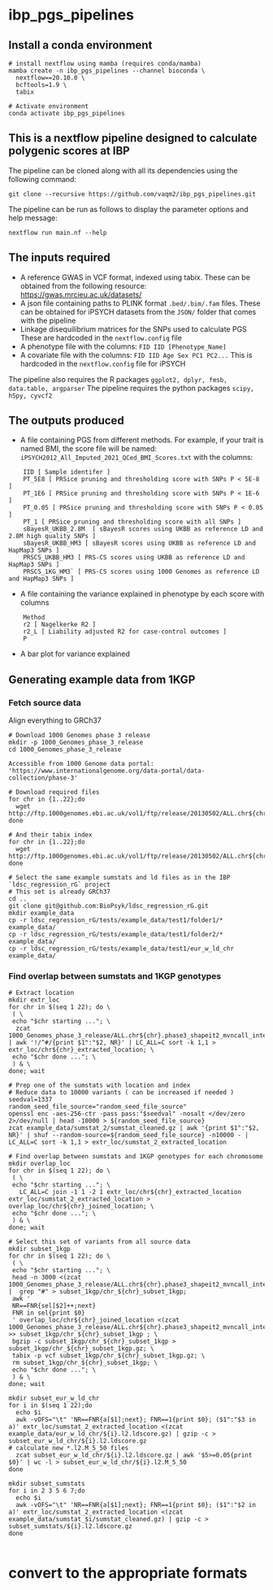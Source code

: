 # ibp_pgs_pipelines

## Install a conda environment

```
# install nextflow using mamba (requires conda/mamba)
mamba create -n ibp_pgs_pipelines --channel bioconda \
  nextflow==20.10.0 \
  bcftools=1.9 \
  tabix

# Activate environment
conda activate ibp_pgs_pipelines

```

## This is a nextflow pipeline designed to calculate polygenic scores at IBP

The pipeline can be cloned along with all its dependencies using the following command:

`git clone --recursive https://github.com/vaqm2/ibp_pgs_pipelines.git`

The pipeline can be run as follows to display the parameter options and help message:

`nextflow run main.nf --help`

## The inputs required

* A reference GWAS in VCF format, indexed using tabix.
These can be obtained from the following resource: <https://gwas.mrcieu.ac.uk/datasets/>
* A json file containing paths to PLINK format `.bed/.bim/.fam` files.
These can be obtained for iPSYCH datasets from the `JSON/` folder that comes with the pipeline
* Linkage disequilibrium matrices for the SNPs used to calculate PGS
These are hardcoded in the `nextflow.config` file
* A phenotype file with the columns: `FID IID [Phenotype_Name]`
* A covariate file with the columns: `FID IID Age Sex PC1 PC2...`
This is hardcoded in the `nextflow.config` file for iPSYCH

The pipeline also requires the R packages `ggplot2, dplyr, fmsb, data.table, argparser`
The pipeline requires the python packages `scipy, h5py, cyvcf2`

## The outputs produced

* A file containing PGS from different methods.
For example, if your trait is named BMI, the score file will be named: `iPSYCH2012_All_Imputed_2021_QCed_BMI_Scores.txt`
with the columns:

```
    IID [ Sample identifer ]
    PT_5E8 [ PRSice pruning and thresholding score with SNPs P < 5E-8 ]
    PT_1E6 [ PRSice pruning and thresholding score with SNPs P < 1E-6 ]
    PT_0.05 [ PRSice pruning and thresholding score with SNPs P < 0.05 ]
    PT_1 [ PRSice pruning and thresholding score with all SNPs ]
    sBayesR_UKBB_2.8M  [ sBayesR scores using UKBB as reference LD and 2.8M high quality SNPs ]
    sBayesR_UKBB_HM3 [ sBayesR scores using UKBB as reference LD and HapMap3 SNPs ]
    PRSCS_UKBB_HM3 [ PRS-CS scores using UKBB as reference LD and HapMap3 SNPs ]
    PRSCS_1KG_HM3` [ PRS-CS scores using 1000 Genomes as reference LD and HapMap3 SNPs ]
```

* A file containing the variance explained in phenotype by each score with columns

```
    Method
    r2 [ Nagelkerke R2 ]
    r2_L [ Liability adjusted R2 for case-control outcomes ]
    P
```

* A bar plot for variance explained


## Generating example data from 1KGP


### Fetch source data
Align everything to GRCh37

```
# Download 1000 Genomes phase 3 release
mkdir -p 1000_Genomes_phase_3_release
cd 1000_Genomes_phase_3_release

Accessible from 1000 Genome data portal:
'https://www.internationalgenome.org/data-portal/data-collection/phase-3'

# Download required files
for chr in {1..22};do
  wget http://ftp.1000genomes.ebi.ac.uk/vol1/ftp/release/20130502/ALL.chr${chr}.phase3_shapeit2_mvncall_integrated_v5b.20130502.genotypes.vcf.gz
done

# And their tabix index
for chr in {1..22};do
  wget http://ftp.1000genomes.ebi.ac.uk/vol1/ftp/release/20130502/ALL.chr${chr}.phase3_shapeit2_mvncall_integrated_v5b.20130502.genotypes.vcf.gz.tbi
done

# Select the same example sumstats and ld files as in the IBP `ldsc_regression_rG` project
# This set is already GRCh37
cd ..
git clone git@github.com:BioPsyk/ldsc_regression_rG.git
mkdir example_data
cp -r ldsc_regression_rG/tests/example_data/test1/folder1/* example_data/
cp -r ldsc_regression_rG/tests/example_data/test1/folder2/* example_data/
cp -r ldsc_regression_rG/tests/example_data/test1/eur_w_ld_chr example_data/

```


### Find overlap between sumstats and 1KGP genotypes

```
# Extract location
mkdir extr_loc
for chr in $(seq 1 22); do \
 ( \
 echo "$chr starting ..."; \
  zcat 1000_Genomes_phase_3_release/ALL.chr${chr}.phase3_shapeit2_mvncall_integrated_v5b.20130502.genotypes.vcf.gz | awk '!/^#/{print $1":"$2, NR}' | LC_ALL=C sort -k 1,1 > extr_loc/chr${chr}_extracted_location; \
 echo "$chr done ..."; \
 ) & \
done; wait

# Prep one of the sumstats with location and index
# Reduce data to 10000 variants ( can be increased if needed )
seedval=1337
random_seed_file_source="random_seed_file_source"
openssl enc -aes-256-ctr -pass pass:"$seedval" -nosalt </dev/zero 2>/dev/null | head -10000 > ${random_seed_file_source}
zcat example_data/sumstat_2/sumstat_cleaned.gz | awk '{print $1":"$2, NR}' | shuf --random-source=${random_seed_file_source} -n10000 - | LC_ALL=C sort -k 1,1 > extr_loc/sumstat_2_extracted_location

# Find overlap between sumstats and 1KGP genotypes for each chromosome
mkdir overlap_loc
for chr in $(seq 1 22); do \
 ( \
 echo "$chr starting ..."; \
   LC_ALL=C join -1 1 -2 1 extr_loc/chr${chr}_extracted_location extr_loc/sumstat_2_extracted_location > overlap_loc/chr${chr}_joined_location; \
 echo "$chr done ..."; \
 ) & \
done; wait

# Select this set of variants from all source data
mkdir subset_1kgp
for chr in $(seq 1 22); do \
 ( \
 echo "$chr starting ..."; \
 head -n 3000 <(zcat 1000_Genomes_phase_3_release/ALL.chr${chr}.phase3_shapeit2_mvncall_integrated_v5b.20130502.genotypes.vcf.gz) |  grep "#" > subset_1kgp/chr_${chr}_subset_1kgp;
 awk '
 NR==FNR{sel[$2]++;next}
 FNR in sel{print $0}
 ' overlap_loc/chr${chr}_joined_location <(zcat 1000_Genomes_phase_3_release/ALL.chr${chr}.phase3_shapeit2_mvncall_integrated_v5b.20130502.genotypes.vcf.gz) >> subset_1kgp/chr_${chr}_subset_1kgp ; \
 bgzip -c subset_1kgp/chr_${chr}_subset_1kgp > subset_1kgp/chr_${chr}_subset_1kgp.gz; \
 tabix -p vcf subset_1kgp/chr_${chr}_subset_1kgp.gz; \
 rm subset_1kgp/chr_${chr}_subset_1kgp; \
 echo "$chr done ..."; \
 ) & \
done; wait

mkdir subset_eur_w_ld_chr
for i in $(seq 1 22);do
  echo $i
  awk -vOFS="\t" 'NR==FNR{a[$1];next}; FNR==1{print $0}; ($1":"$3 in a)' extr_loc/sumstat_2_extracted_location <(zcat example_data/eur_w_ld_chr/${i}.l2.ldscore.gz) | gzip -c > subset_eur_w_ld_chr/${i}.l2.ldscore.gz
# calculate new *.l2.M_5_50 files
  zcat subset_eur_w_ld_chr/${i}.l2.ldscore.gz | awk '$5>=0.05{print $0}' | wc -l > subset_eur_w_ld_chr/${i}.l2.M_5_50
done

mkdir subset_sumstats
for i in 2 3 5 6 7;do
  echo $i
  awk -vOFS="\t" 'NR==FNR{a[$1];next}; FNR==1{print $0}; ($1":"$2 in a)' extr_loc/sumstat_2_extracted_location <(zcat example_data/sumstat_$i/sumstat_cleaned.gz) | gzip -c > subset_sumstats/${i}.l2.ldscore.gz
done


```

# convert to the appropriate formats



